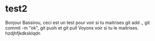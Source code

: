 # test2

Bonjour Bassirou, ceci est un test pour voir si tu maitrises git add ., git commit -m "ok", git push et git pull
Voyons voir si tu le maitrises.
hzdjhfjkdksklqdn

